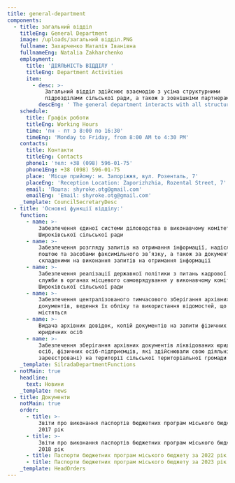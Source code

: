 ```yaml
---
title: general-department
components:
  - title: загальний відділ
    titleEng: General Department
    image: /uploads/загальний відділ.PNG
    fullname: Захарченко Наталія Іванівна
    fullnameEng: Natalia Zakharchenko
    employment:
      title: 'ДІЯЛЬНІСТЬ ВІДДІЛУ '
      titleEng: Department Activities
      item:
        - desc: >-
            Загальний відділ здійснює взаємодію з усіма структурними
            підрозділами сільської ради, а також з зовнішніми партнерами.
          descEng: ' The general department interacts with all structural units of the village council, as well as with external partners.'
    schedule:
      title: Графік роботи
      titleEng: Working Hours
      time: 'пн - пт з 8:00 по 16:30'
      timeEng: 'Monday to Friday, from 8:00 AM to 4:30 PM'
    contacts:
      title: Контакти
      titleEng: Contacts
      phone1: 'тел: +38 (098) 596-01-75'
      phone1Eng: +38 (098) 596-01-75
      place: 'Місце прийому: м. Запоріжжя, вул. Розенталь, 7'
      placeEng: 'Reception Location: Zaporizhzhia, Rozental Street, 7'
      email: 'Пошта: shyroke.otg@gmail.com'
      emailEng: 'Email: shyroke.otg@gmail.com'
    _template: CouncilSecretaryDesc
  - title: 'Основні функції відділу:'
    function:
      - name: >-
          Забезпечення єдиної системи діловодства в виконавчому комітеті
          Широківської сільської ради
      - name: >-
          Забезпечення розгляду запитів на отримання інформації, надісланими
          поштою та засобами факсимільного зв’язку, а також за документами,
          складеними на виконання запитів на отримання інформації
      - name: >-
          Забезпечення реалізації державної політики з питань кадрової роботи та
          служби в органах місцевого самоврядування у виконавчому комітеті
          Широківської сільської ради
      - name: >-
          Забезпечення централізованого тимчасового зберігання архівних
          документів, ведення їх обліку та використання відомостей, що в них
          містяться
      - name: >-
          Видача архівних довідок, копій документів на запити фізичних і
          юридичних осіб
      - name: >-
          Забезпечення зберігання архівних документів ліквідованих юридичних
          осіб, фізичних осіб-підприємців, які здійснювали свою діяльність (були
          зареєстровані) на території сільської територіальної громади
    _template: SilradaDepartmentFunctions
  - notMain: true
    headline:
      text: Новини
    _template: news
  - title: Документи
    notMain: true
    order:
      - title: >-
          Звіти про виконання паспортів бюджетних програм міського бюджету за
          2017 рік
      - title: >-
          Звіти про виконання паспортів бюджетних програм міського бюджету за
          2018 рік
      - title: Паспорти бюджетних програм міського бюджету за 2022 рік
      - title: Паспорти бюджетних програм міського бюджету за 2023 рік
    _template: HeadOrders
---
```


